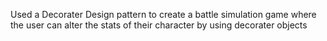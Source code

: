 Used a Decorater Design pattern to create a battle simulation game where the user can alter the stats of their character by using decorater objects
